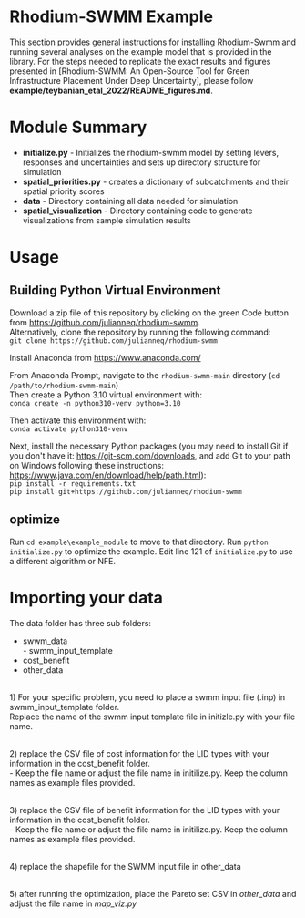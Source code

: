 

# Rhodium-SWMM Example

This section provides general instructions for installing Rhodium-Swmm and running several analyses on the example model that is provided in the library.  For the steps needed to replicate the exact results and figures presented in [Rhodium-SWMM: An Open-Source Tool for Green Infrastructure Placement Under Deep Uncertainty], please follow **example/teybanian_etal_2022/README_figures.md**.


# Module Summary

* **initialize&#46;py** - Initializes the rhodium-swmm model by setting levers, responses and uncertainties and sets up directory structure for simulation
* **spatial_priorities.py** - creates a dictionary of subcatchments and their spatial priority scores 
* **data** - Directory containing all data needed for simulation
* **spatial_visualization** - Directory containing code to generate visualizations from sample simulation results

# Usage


## Building Python Virtual Environment

Download a zip file of this repository by clicking on the green Code button from https://github.com/julianneq/rhodium-swmm.  
Alternatively, clone the repository by running the following command:  
    `git clone https://github.com/julianneq/rhodium-swmm`  

Install Anaconda from https://www.anaconda.com/

From Anaconda Prompt, navigate to the `rhodium-swmm-main` directory (`cd /path/to/rhodium-swmm-main`)  
Then create a Python 3.10 virtual environment with:  
    `conda create -n python310-venv python=3.10`

Then activate this environment with:  
    `conda activate python310-venv`

Next, install the necessary Python packages (you may need to install Git if you don't have it: https://git-scm.com/downloads,
and add Git to your path on Windows following these instructions: https://www.java.com/en/download/help/path.html):  
    `pip install -r requirements.txt`  
    `pip install git+https://github.com/julianneq/rhodium-swmm`

## optimize

Run `cd example\example_module` to move to that directory.
Run `python initialize.py` to optimize the example. Edit line 121 of `initialize.py` to use a different algorithm or NFE.

# Importing your data 

The data folder has three sub folders:

* swwm_data
<br> - swmm_input_template
* cost_benefit
* other_data



<br> 1) For your specific problem, you need to place a swmm input file (.inp) in swmm_input_template folder. 
<br> Replace the name of the swmm input template file in initizle.py with your file name. 

<br> 2) replace the CSV file of cost information for the LID types with your information in the cost_benefit folder.
<br> - Keep the file name or adjust the file name in initilize.py. Keep the column names as example files provided.

<br> 3) replace the CSV file of benefit information for the LID types with your information in the cost_benefit folder. 
<br> - Keep the file name or adjust the file name in initilize.py. Keep the column names as example files provided.

<br> 4) replace the shapefile for the SWMM input file in other_data

<br> 5) after running the optimization, place the Pareto set CSV in *other_data* and adjust the file name in *map_viz.py*


<br>
